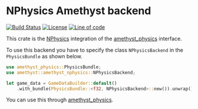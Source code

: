 # NPhysics Amethyst backend
[![Build Status]](https://travis-ci.org/AndreaCatania/amethyst_nphysics) [![License]](https://github.com/AndreaCatania/amethyst_nphysics/blob/master/LICENSE) [![Line of code][loc]](https://github.com/AndreaCatania/amethyst_nphysics/pulse)

[Build Status]: https://travis-ci.org/AndreaCatania/amethyst_nphysics.svg?branch=master
[License]: https://img.shields.io/badge/License-MIT-green.svg
[loc]: https://tokei.rs/b1/github/andreacatania/amethyst_nphysics?category=code

This crate is the [NPhysics] integration of the [amethyst_physics] interface.

To use this backend you have to specify the class `NPhysicsBackend` in the `PhysicsBundle` as shown below.

```rust
use amethyst_physics::PhysicsBundle;
use amethyst::amethyst_nphysics::NPhysicsBackend;

let game_data = GameDataBuilder::default()
    .with_bundle(PhysicsBundle::<f32, NPhysicsBackend>::new()).unwrap()
```

You can use this through [amethyst_physics].

[NPhysics]: https://nphysics.org/
[amethyst_physics]: https://github.com/AndreaCatania/amethyst_physics
